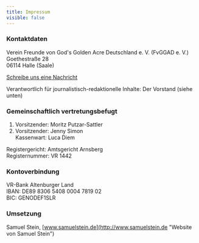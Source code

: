 ```yaml
---
title: Impressum
visible: false
---
```


### Kontaktdaten
Verein Freunde von God's Golden Acre Deutschland e. V. (FvGGAD e. V.)  
Goethestraße 28  
06114 Halle (Saale)  

[Schreibe uns eine Nachricht](../04.kontakt "Schreibe uns eine Nachricht")

Verantwortlich für journalistisch-redaktionelle Inhalte: Der Vorstand (siehe unten)

### Gemeinschaftlich vertretungsbefugt

1. Vorsitzender: Moritz Putzar-Sattler 
2. Vorsitzender: Jenny Simon  
Kassenwart: Luca Diem

Registergericht: Amtsgericht Arnsberg  
Registernummer:  VR 1442

### Kontoverbindung  
VR-Bank Altenburger Land  
IBAN: DE89 8306 5408 0004 7819 02  
BIC: GENODEF1SLR  

### Umsetzung   
Samuel Stein, [www.samuelstein.de](http://www.samuelstein.de "Website von Samuel Stein")
